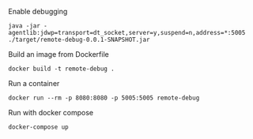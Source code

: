 Enable debugging
```
java -jar -agentlib:jdwp=transport=dt_socket,server=y,suspend=n,address=*:5005 ./target/remote-debug-0.0.1-SNAPSHOT.jar
```  
Build an image from Dockerfile
```
docker build -t remote-debug .
```
Run a container
```
docker run --rm -p 8080:8080 -p 5005:5005 remote-debug
```
Run with docker compose
```
docker-compose up 
```
